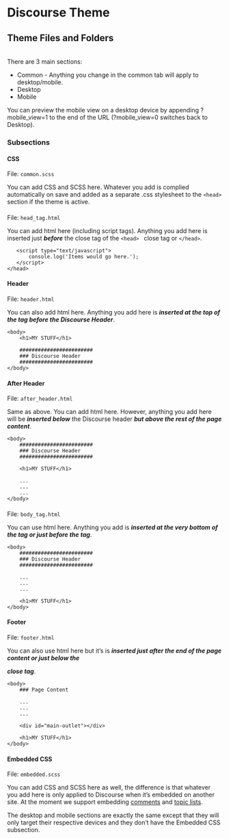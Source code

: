# Discourse Theme

## Theme Files and Folders
<br />
There are 3 main sections:

 * Common - Anything you change in the common tab will apply to desktop/mobile.
 * Desktop
 * Mobile

You can preview the mobile view on a desktop device by appending ?mobile_view=1 to the end of the URL (?mobile_view=0 switches back to Desktop).


### Subsections

#### CSS

File: `common.scss`

You can add CSS and SCSS here. Whatever you add is complied automatically on save and added as a separate .css stylesheet to the `<head>` section if the theme is active.


#### <head>

File: `head_tag.html`

 You can add html here (including script tags). Anything you add here is inserted just ***before*** the close tag of the `<head> ` close tag or `</head>`.

 ```
    <script type="text/javascript">
        console.log('Items would go here.');
    </script>
 </head>
 ```


#### Header

File: `header.html`

 You can also add html here. Anything you add here is ***inserted at the top of the <body> tag before the Discourse Header***.

```
<body>
    <h1>MY STUFF</h1>

    ########################
    ### Discourse Header
    ########################
</body>
```


#### After Header

File: `after_header.html`

Same as above. You can add html here. However, anything you add here will be ***inserted below*** the Discourse header ***but above the rest of the page content***.

```
<body>
    ########################
    ### Discourse Header
    ########################

    <h1>MY STUFF</h1>

    ...
    ...
    ...
</body>
```


#### </body>

File: `body_tag.html`

You can use html here. Anything you add is ***inserted at the very bottom of the <body> tag or just before the </body> tag***.

```
<body>
    ########################
    ### Discourse Header
    ########################
    
    ...
    ...
    ...

    <h1>MY STUFF</h1>
</body>
```

#### Footer

File: `footer.html`


You can also use html here but it’s is ***inserted just after the end of the page content or just below the <div id="main-outlet"> close tag***.

```
<body>
    ### Page Content
    
    ...
    ...
    ...

    <div id="main-outlet"></div>

    <h1>MY STUFF</h1>
</body>
```


#### Embedded CSS

File: `embedded.scss`

You can add CSS and SCSS here as well, the difference is that whatever you add here is only applied to Discourse when it’s embedded on another site. At the moment we support embedding [comments](https://meta.discourse.org/t/embedding-discourse-comments-via-javascript/31963) and [topic lists](https://meta.discourse.org/t/embedding-a-list-of-discourse-topics-in-another-site/125911).

The desktop and mobile sections are exactly the same except that they will only target their respective devices and they don’t have the Embedded CSS subsection.

